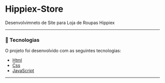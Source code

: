 # Hippiex-Store
Desenvolvimneto de Site para Loja de Roupas Hippiex

---

### 🚀 Tecnologias 

O projeto foi desenvolvido com as seguintes tecnologias:

- [Html](https://developer.mozilla.org/pt-BR/docs/Web/HTML)
- [Css]([https://www.npmjs.com/package/commitlint](https://developer.mozilla.org/pt-BR/docs/Web/CSS))
- [JavaScript](https://developer.mozilla.org/pt-BR/docs/Web/JavaScript)

---

